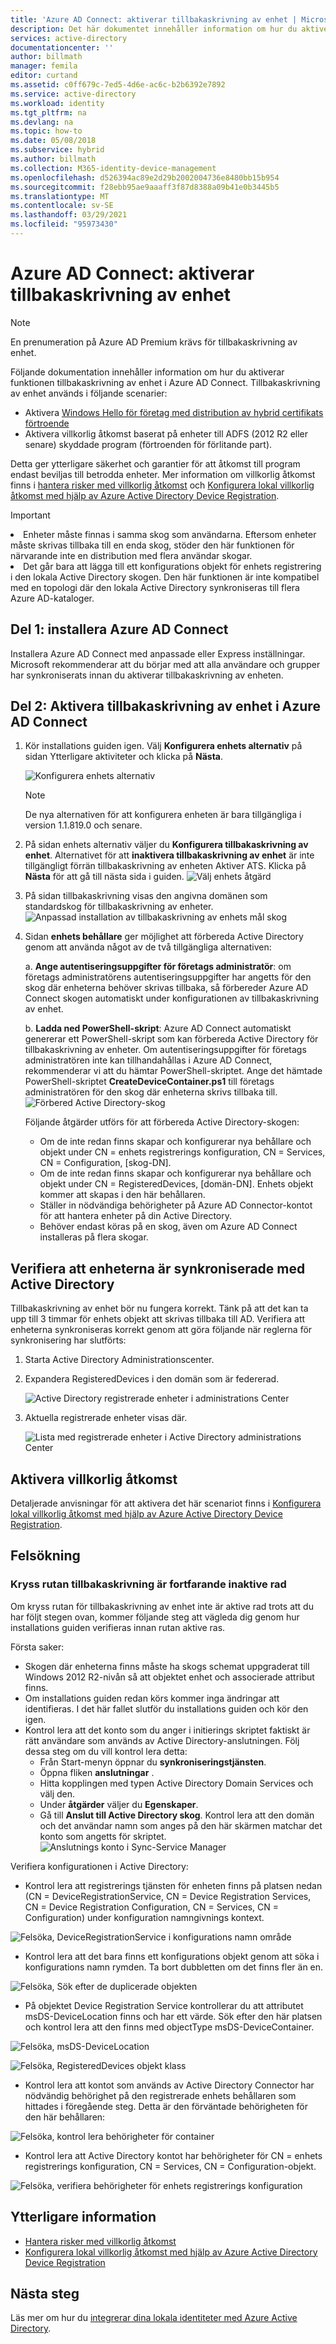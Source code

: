 ```yaml
---
title: 'Azure AD Connect: aktiverar tillbakaskrivning av enhet | Microsoft Docs'
description: Det här dokumentet innehåller information om hur du aktiverar tillbakaskrivning av enheter med Azure AD Connect
services: active-directory
documentationcenter: ''
author: billmath
manager: femila
editor: curtand
ms.assetid: c0ff679c-7ed5-4d6e-ac6c-b2b6392e7892
ms.service: active-directory
ms.workload: identity
ms.tgt_pltfrm: na
ms.devlang: na
ms.topic: how-to
ms.date: 05/08/2018
ms.subservice: hybrid
ms.author: billmath
ms.collection: M365-identity-device-management
ms.openlocfilehash: d526394ac89e2d29b2002004736e8480bb15b954
ms.sourcegitcommit: f28ebb95ae9aaaff3f87d8388a09b41e0b3445b5
ms.translationtype: MT
ms.contentlocale: sv-SE
ms.lasthandoff: 03/29/2021
ms.locfileid: "95973430"
---
```

# <a name="azure-ad-connect-enabling-device-writeback"></a>Azure AD Connect: aktiverar tillbakaskrivning av enhet
> [!NOTE]
> En prenumeration på Azure AD Premium krävs för tillbakaskrivning av enhet.
> 
> 

Följande dokumentation innehåller information om hur du aktiverar funktionen tillbakaskrivning av enhet i Azure AD Connect. Tillbakaskrivning av enhet används i följande scenarier:

* Aktivera [Windows Hello för företag med distribution av hybrid certifikats förtroende](/windows/security/identity-protection/hello-for-business/hello-hybrid-cert-trust-prereqs#device-registration)
* Aktivera villkorlig åtkomst baserat på enheter till ADFS (2012 R2 eller senare) skyddade program (förtroenden för förlitande part).

Detta ger ytterligare säkerhet och garantier för att åtkomst till program endast beviljas till betrodda enheter. Mer information om villkorlig åtkomst finns i [hantera risker med villkorlig åtkomst](../conditional-access/overview.md) och [Konfigurera lokal villkorlig åtkomst med hjälp av Azure Active Directory Device Registration](../devices/overview.md).

> [!IMPORTANT]
> <li>Enheter måste finnas i samma skog som användarna. Eftersom enheter måste skrivas tillbaka till en enda skog, stöder den här funktionen för närvarande inte en distribution med flera användar skogar.</li>
> <li>Det går bara att lägga till ett konfigurations objekt för enhets registrering i den lokala Active Directory skogen. Den här funktionen är inte kompatibel med en topologi där den lokala Active Directory synkroniseras till flera Azure AD-kataloger.</li>

## <a name="part-1-install-azure-ad-connect"></a>Del 1: installera Azure AD Connect
Installera Azure AD Connect med anpassade eller Express inställningar. Microsoft rekommenderar att du börjar med att alla användare och grupper har synkroniserats innan du aktiverar tillbakaskrivning av enheten.

## <a name="part-2-enable-device-writeback-in-azure-ad-connect"></a>Del 2: Aktivera tillbakaskrivning av enhet i Azure AD Connect
1. Kör installations guiden igen. Välj **Konfigurera enhets alternativ** på sidan Ytterligare aktiviteter och klicka på **Nästa**. 

    ![Konfigurera enhets alternativ](./media/how-to-connect-device-writeback/deviceoptions.png)

    >[!NOTE]
    > De nya alternativen för att konfigurera enheten är bara tillgängliga i version 1.1.819.0 och senare.

2. På sidan enhets alternativ väljer du **Konfigurera tillbakaskrivning av enhet**. Alternativet för att **inaktivera tillbakaskrivning av enhet** är inte tillgängligt förrän tillbakaskrivning av enheten Aktiver ATS. Klicka på **Nästa** för att gå till nästa sida i guiden.
    ![Välj enhets åtgärd](./media/how-to-connect-device-writeback/configuredevicewriteback1.png)

3. På sidan tillbakaskrivning visas den angivna domänen som standardskog för tillbakaskrivning av enheter.
   ![Anpassad installation av tillbakaskrivning av enhets mål skog](./media/how-to-connect-device-writeback/writebackforest.png)

4. Sidan **enhets behållare** ger möjlighet att förbereda Active Directory genom att använda något av de två tillgängliga alternativen:

    a. **Ange autentiseringsuppgifter för företags administratör**: om företags administratörens autentiseringsuppgifter har angetts för den skog där enheterna behöver skrivas tillbaka, så förbereder Azure AD Connect skogen automatiskt under konfigurationen av tillbakaskrivning av enhet.

    b. **Ladda ned PowerShell-skript**: Azure AD Connect automatiskt genererar ett PowerShell-skript som kan förbereda Active Directory för tillbakaskrivning av enheter. Om autentiseringsuppgifter för företags administratören inte kan tillhandahållas i Azure AD Connect, rekommenderar vi att du hämtar PowerShell-skriptet. Ange det hämtade PowerShell-skriptet **CreateDeviceContainer.ps1** till företags administratören för den skog där enheterna skrivs tillbaka till.
    ![Förbered Active Directory-skog](./media/how-to-connect-device-writeback/devicecontainercreds.png)
    
    Följande åtgärder utförs för att förbereda Active Directory-skogen:
    * Om de inte redan finns skapar och konfigurerar nya behållare och objekt under CN = enhets registrerings konfiguration, CN = Services, CN = Configuration, [skog-DN].
    * Om de inte redan finns skapar och konfigurerar nya behållare och objekt under CN = RegisteredDevices, [domän-DN]. Enhets objekt kommer att skapas i den här behållaren.
    * Ställer in nödvändiga behörigheter på Azure AD Connector-kontot för att hantera enheter på din Active Directory.
    * Behöver endast köras på en skog, även om Azure AD Connect installeras på flera skogar.

## <a name="verify-devices-are-synchronized-to-active-directory"></a>Verifiera att enheterna är synkroniserade med Active Directory
Tillbakaskrivning av enhet bör nu fungera korrekt. Tänk på att det kan ta upp till 3 timmar för enhets objekt att skrivas tillbaka till AD.  Verifiera att enheterna synkroniseras korrekt genom att göra följande när reglerna för synkronisering har slutförts:

1. Starta Active Directory Administrationscenter.
2. Expandera RegisteredDevices i den domän som är federerad.

   ![Active Directory registrerade enheter i administrations Center](./media/how-to-connect-device-writeback/devicewriteback5.png)

3. Aktuella registrerade enheter visas där.

   ![Lista med registrerade enheter i Active Directory administrations Center](./media/how-to-connect-device-writeback/devicewriteback6.png)

## <a name="enable-conditional-access"></a>Aktivera villkorlig åtkomst
Detaljerade anvisningar för att aktivera det här scenariot finns i [Konfigurera lokal villkorlig åtkomst med hjälp av Azure Active Directory Device Registration](../devices/overview.md).

## <a name="troubleshooting"></a>Felsökning
### <a name="the-writeback-checkbox-is-still-disabled"></a>Kryss rutan tillbakaskrivning är fortfarande inaktive rad
Om kryss rutan för tillbakaskrivning av enhet inte är aktive rad trots att du har följt stegen ovan, kommer följande steg att vägleda dig genom hur installations guiden verifieras innan rutan aktive ras.

Första saker:

* Skogen där enheterna finns måste ha skogs schemat uppgraderat till Windows 2012 R2-nivån så att objektet enhet och associerade attribut finns.
* Om installations guiden redan körs kommer inga ändringar att identifieras. I det här fallet slutför du installations guiden och kör den igen.
* Kontrol lera att det konto som du anger i initierings skriptet faktiskt är rätt användare som används av Active Directory-anslutningen. Följ dessa steg om du vill kontrol lera detta:
  * Från Start-menyn öppnar du **synkroniseringstjänsten**.
  * Öppna fliken **anslutningar** .
  * Hitta kopplingen med typen Active Directory Domain Services och välj den.
  * Under **åtgärder** väljer du **Egenskaper**.
  * Gå till **Anslut till Active Directory skog**. Kontrol lera att den domän och det användar namn som anges på den här skärmen matchar det konto som angetts för skriptet.
    ![Anslutnings konto i Sync-Service Manager](./media/how-to-connect-device-writeback/connectoraccount.png)

Verifiera konfigurationen i Active Directory:

* Kontrol lera att registrerings tjänsten för enheten finns på platsen nedan (CN = DeviceRegistrationService, CN = Device Registration Services, CN = Device Registration Configuration, CN = Services, CN = Configuration) under konfiguration namngivnings kontext.

![Felsöka, DeviceRegistrationService i konfigurations namn område](./media/how-to-connect-device-writeback/troubleshoot1.png)

* Kontrol lera att det bara finns ett konfigurations objekt genom att söka i konfigurations namn rymden. Ta bort dubbletten om det finns fler än en.

![Felsöka, Sök efter de duplicerade objekten](./media/how-to-connect-device-writeback/troubleshoot2.png)

* På objektet Device Registration Service kontrollerar du att attributet msDS-DeviceLocation finns och har ett värde. Sök efter den här platsen och kontrol lera att den finns med objectType msDS-DeviceContainer.

![Felsöka, msDS-DeviceLocation](./media/how-to-connect-device-writeback/troubleshoot3.png)

![Felsöka, RegisteredDevices objekt klass](./media/how-to-connect-device-writeback/troubleshoot4.png)

* Kontrol lera att kontot som används av Active Directory Connector har nödvändig behörighet på den registrerade enhets behållaren som hittades i föregående steg. Detta är den förväntade behörigheten för den här behållaren:

![Felsöka, kontrol lera behörigheter för container](./media/how-to-connect-device-writeback/troubleshoot5.png)

* Kontrol lera att Active Directory kontot har behörigheter för CN = enhets registrerings konfiguration, CN = Services, CN = Configuration-objekt.

![Felsöka, verifiera behörigheter för enhets registrerings konfiguration](./media/how-to-connect-device-writeback/troubleshoot6.png)

## <a name="additional-information"></a>Ytterligare information
* [Hantera risker med villkorlig åtkomst](../conditional-access/overview.md)
* [Konfigurera lokal villkorlig åtkomst med hjälp av Azure Active Directory Device Registration](../devices/overview.md)

## <a name="next-steps"></a>Nästa steg
Läs mer om hur du [integrerar dina lokala identiteter med Azure Active Directory](whatis-hybrid-identity.md).